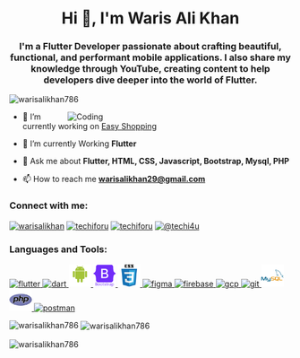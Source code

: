 <h1 align="center">Hi 👋, I'm Waris Ali Khan</h1>
<h3 align="center">I'm a Flutter Developer passionate about crafting beautiful, functional, and performant mobile applications. I also share my knowledge through YouTube, creating content to help developers dive deeper into the world of Flutter.</h3>

<p align="left"> <img src="https://komarev.com/ghpvc/?username=warisalikhan786&label=Profile%20views&color=0e75b6&style=flat" alt="warisalikhan786" /> </p>
<img align="right" alt="Coding" width="400" src="https://cdn.pixabay.com/photo/2016/09/08/04/12/programmer-1653351_1280.png">

- 🔭 I’m currently working on [Easy Shopping](https://github.com/Warisalikhan786/EasyShopping)

- 🌱 I’m currently Working **Flutter**

- 💬 Ask me about **Flutter, HTML, CSS, Javascript, Bootstrap, Mysql, PHP**

- 📫 How to reach me **warisalikhan29@gmail.com**

<h3 align="left">Connect with me:</h3>
<p align="left">
<a href="https://linkedin.com/in/waris-ali-khan-92a03a240" target="blank"><img align="center" src="https://raw.githubusercontent.com/rahuldkjain/github-profile-readme-generator/master/src/images/icons/Social/linked-in-alt.svg" alt="warisalikhan" height="30" width="40" /></a>
<a href="https://www.facebook.com/Mistar.khan633" target="blank"><img align="center" src="https://raw.githubusercontent.com/rahuldkjain/github-profile-readme-generator/master/src/images/icons/Social/facebook.svg" alt="techiforu" height="30" width="40" /></a>
<a href="https://www.instagram.com/warisalikhan633" target="blank"><img align="center" src="https://raw.githubusercontent.com/rahuldkjain/github-profile-readme-generator/master/src/images/icons/Social/instagram.svg" alt="techiforu" height="30" width="40" /></a>
<a href="https://www.youtube.com/c/@techi4u" target="blank"><img align="center" src="https://raw.githubusercontent.com/rahuldkjain/github-profile-readme-generator/master/src/images/icons/Social/youtube.svg" alt="@techi4u" height="30" width="40" /></a>
</p>

<h3 align="left">Languages and Tools:</h3>
<p align="left"> 
   <a href="https://flutter.dev" target="_blank" rel="noreferrer"> <img src="https://www.vectorlogo.zone/logos/flutterio/flutterio-icon.svg" alt="flutter" width="40" height="40"/> </a> 
   <a href="https://dart.dev" target="_blank" rel="noreferrer"> <img src="https://www.vectorlogo.zone/logos/dartlang/dartlang-icon.svg" alt="dart" width="40" height="40"/> </a>
   <a href="https://developer.android.com" target="_blank" rel="noreferrer"> <img src="https://raw.githubusercontent.com/devicons/devicon/master/icons/android/android-original-wordmark.svg" alt="android" width="40" height="40"/> </a>
   <a href="https://getbootstrap.com" target="_blank" rel="noreferrer"> <img src="https://raw.githubusercontent.com/devicons/devicon/master/icons/bootstrap/bootstrap-plain-wordmark.svg" alt="bootstrap" width="40" height="40"/> </a>
   <a href="https://www.w3schools.com/css/" target="_blank" rel="noreferrer"> <img src="https://raw.githubusercontent.com/devicons/devicon/master/icons/css3/css3-original-wordmark.svg" alt="css3" width="40" height="40"/> </a> 
   <a href="https://www.figma.com/" target="_blank" rel="noreferrer"> <img src="https://www.vectorlogo.zone/logos/figma/figma-icon.svg" alt="figma" width="40" height="40"/> 
</a>
   <a href="https://firebase.google.com/" target="_blank" rel="noreferrer"> <img src="https://www.vectorlogo.zone/logos/firebase/firebase-icon.svg" alt="firebase" width="40" height="40"/> </a>
   <a href="https://cloud.google.com" target="_blank" rel="noreferrer"> <img src="https://www.vectorlogo.zone/logos/google_cloud/google_cloud-icon.svg" alt="gcp" width="40" height="40"/> </a> 
   <a href="https://git-scm.com/" target="_blank" rel="noreferrer"> <img src="https://www.vectorlogo.zone/logos/git-scm/git-scm-icon.svg" alt="git" width="40" height="40"/> </a> 
  <a href="https://www.mysql.com/" target="_blank" rel="noreferrer"> <img src="https://raw.githubusercontent.com/devicons/devicon/master/icons/mysql/mysql-original-wordmark.svg" alt="mysql" width="40" height="40"/> </a>
  <a href="https://www.php.net" target="_blank" rel="noreferrer"> <img src="https://raw.githubusercontent.com/devicons/devicon/master/icons/php/php-original.svg" alt="php" width="40" height="40"/> </a> <a href="https://postman.com" target="_blank" rel="noreferrer"> <img src="https://www.vectorlogo.zone/logos/getpostman/getpostman-icon.svg" alt="postman" width="40" height="40"/> </a> 
</p>

<p><img align="left" src="https://github-readme-stats.vercel.app/api/top-langs?username=warisalikhan786&show_icons=true&locale=en&layout=compact" alt="warisalikhan786" /></p>
<p>&nbsp;<img align="center" src="https://github-readme-stats.vercel.app/api?username=warisalikhan786&show_icons=true&locale=en" alt="warisalikhan786" /></p>
<p><img align="center" src="https://github-readme-streak-stats.herokuapp.com/?user=warisalikhan786&" alt="warisalikhan786" /></p>
